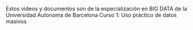 Estos videos y documentos son de la especialización en BIG DATA de la Universidad Autonoma de Barcelona
Curso 1: Uso práctico de datos masivos
